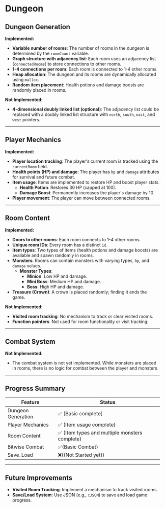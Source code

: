 # Dungeon

## Dungeon Generation

**Implemented:**
- **Variable number of rooms**: The number of rooms in the dungeon is determined by the `roomCount` variable.
- **Graph structure with adjacency list**: Each room uses an adjacency list (`connectedRooms`) to store connections to other rooms.
- **1-4 connections per room**: Each room is connected to 1-4 other rooms.
- **Heap allocation**: The dungeon and its rooms are dynamically allocated using `malloc`.
- **Random item placement**: Health potions and damage boosts are randomly placed in rooms.

**Not Implemented:**
- **4-dimensional doubly linked list (optional)**: The adjacency list could be replaced with a doubly linked list structure with `north`, `south`, `east`, and `west` pointers.

---

## Player Mechanics

**Implemented:**
- **Player location tracking**: The player's current room is tracked using the `currentRoom` field.
- **Health points (HP) and damage**: The player has `hp` and `damage` attributes for survival and future combat.
- **Item usage**: Items are implemented to restore HP and boost player stats.
  - **Health Potion**: Restores 30 HP (capped at 100).
  - **Damage Boost**: Permanently increases the player's damage by 10.
- **Player movement**: The player can move between connected rooms.

---

## Room Content

**Implemented:**
- **Doors to other rooms**: Each room connects to 1-4 other rooms.
- **Unique room IDs**: Every room has a distinct `id`.
- **Item types**: Two types of items (health potions and damage boosts) are available and spawn randomly in rooms.
- **Monsters**: Rooms can contain monsters with varying types, `hp`, and `damage` values.
  - **Monster Types**:
    - **Minion**: Low HP and damage.
    - **Mini Boss**: Medium HP and damage.
    - **Boss**: High HP and damage.
- **Treasure (Crown)**: A crown is placed randomly; finding it ends the game.

**Not Implemented:**
- **Visited room tracking**: No mechanism to track or clear visited rooms.
- **Function pointers**: Not used for room functionality or visit tracking.

---

## Combat System

**Not Implemented:**
- The combat system is not yet implemented. While monsters are placed in rooms, there is no logic for combat between the player and monsters.

---

## Progress Summary

| Feature              | Status  |
| -------------------- | ------- |
| Dungeon Generation   | ✅ (Basic complete) |
| Player Mechanics      | ✅ (Item usage complete) |
| Room Content          | ✅ (Item types and multiple monsters complete) |
| Bitwise Combat        | ✅(Basic Combat) |
| Save_Load           | ❌((Not Started yet)) |
---

## Future Improvements
- **Visited Room Tracking**: Implement a mechanism to track visited rooms.
- **Save/Load System**: Use JSON (e.g., `cJSON`) to save and load game progress.